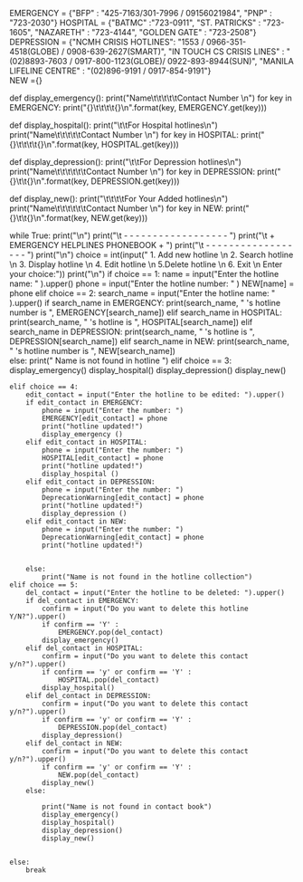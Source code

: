 
EMERGENCY = {"BFP" : "425-7163/301-7996 / 09156021984",
            "PNP" : "723-2030"}
HOSPITAL =  {"BATMC" :"723-0911",
                  "ST. PATRICKS" : "723-1605",
                  "NAZARETH" : "723-4144",
                  "GOLDEN GATE" : "723-2508"}
DEPRESSION = {"NCMH CRISIS HOTLINES": "1553 / 0966-351-4518(GLOBE) / 0908-639-2627(SMART)",
                  "IN TOUCH CS CRISIS LINES" : "(02)8893-7603 / 0917-800-1123(GLOBE)/ 0922-893-8944(SUN)",
                    "MANILA LIFELINE CENTRE" : "(02)896-9191 / 0917-854-9191"}                          
NEW ={}

def display_emergency():
    print("Name\t\t\t\t\tContact Number \n")
    for key in EMERGENCY:
        print("{}\t\t\t\t{}\n".format(key, EMERGENCY.get(key)))

def display_hospital():
    print("\t\tFor Hospital hotlines\n")
    print("Name\t\t\t\t\tContact Number \n")
    for key in HOSPITAL:
        print("{}\t\t\t\t{}\n".format(key, HOSPITAL.get(key)))

def display_depression():
    print("\t\tFor Depression hotlines\n")
    print("Name\t\t\t\t\t\tContact Number \n")
    for key in DEPRESSION:
        print("{}\t\t{}\n".format(key, DEPRESSION.get(key)))

def display_new():
    print("\t\t\t\tFor Your Added hotlines\n")
    print("Name\t\t\t\t\t\tContact Number \n")
    for key in NEW:
        print("{}\t\t{}\n".format(key, NEW.get(key)))

while True:
    print("\n")
    print("\t   - - - - - - - - - - - - - - - - - - ")
    print("\t   +  EMERGENCY HELPLINES PHONEBOOK  +  ")
    print("\t   - - - - - - - - - - - - - - - - - - ")
    print("\n")
    choice = int(input(" 1. Add new hotline \n 2. Search hotline \n 3. Display hotline \n 4. Edit hotline \n 5.Delete hotline \n 6. Exit \n Enter your choice:"))
    print("\n")
    if choice  == 1:
        name = input("Enter the hotline name: " ).upper()
        phone = input("Enter the hotline number: " )
        NEW[name] = phone
    elif choice == 2:
        search_name = input("Enter the hotline name: " ).upper()
        if search_name in EMERGENCY:
            print(search_name, " 's hotline number is ", EMERGENCY[search_name])
        elif   search_name in HOSPITAL:
            print(search_name, " 's hotline is ", HOSPITAL[search_name]) 
        elif   search_name in DEPRESSION:
            print(search_name, " 's hotline is ", DEPRESSION[search_name]) 
        elif   search_name in NEW:
            print(search_name, " 's hotline number is ", NEW[search_name])     
        else:
            print(" Name is not found in hotline ") 
    elif choice == 3:
        display_emergency()
        display_hospital() 
        display_depression()
        display_new()

    elif choice == 4:
        edit_contact = input("Enter the hotline to be edited: ").upper()
        if edit_contact in EMERGENCY:
            phone = input("Enter the number: ")
            EMERGENCY[edit_contact] = phone
            print("hotline updated!")  
            display_emergency ()
        elif edit_contact in HOSPITAL:
            phone = input("Enter the number: ")
            HOSPITAL[edit_contact] = phone
            print("hotline updated!")  
            display_hospital ()
        elif edit_contact in DEPRESSION:
            phone = input("Enter the number: ")
            DeprecationWarning[edit_contact] = phone
            print("hotline updated!")  
            display_depression ()
        elif edit_contact in NEW:
            phone = input("Enter the number: ")
            DeprecationWarning[edit_contact] = phone
            print("hotline updated!") 
 
        
        else:
            print("Name is not found in the hotline collection")
    elif choice == 5:
        del_contact = input("Enter the hotline to be deleted: ").upper()
        if del_contact in EMERGENCY:
            confirm = input("Do you want to delete this hotline Y/N?").upper()
            if confirm == 'Y' :
                EMERGENCY.pop(del_contact) 
            display_emergency()
        elif del_contact in HOSPITAL:
            confirm = input("Do you want to delete this contact y/n?").upper()
            if confirm == 'y' or confirm == 'Y' :
                HOSPITAL.pop(del_contact)
            display_hospital()        
        elif del_contact in DEPRESSION:
            confirm = input("Do you want to delete this contact y/n?").upper()
            if confirm == 'y' or confirm == 'Y' :
                DEPRESSION.pop(del_contact) 
            display_depression()
        elif del_contact in NEW:
            confirm = input("Do you want to delete this contact y/n?").upper()
            if confirm == 'y' or confirm == 'Y' :
                NEW.pop(del_contact)
            display_new()
        else: 
           
            print("Name is not found in contact book")
            display_emergency()
            display_hospital()
            display_depression()
            display_new()

   
    else: 
        break
